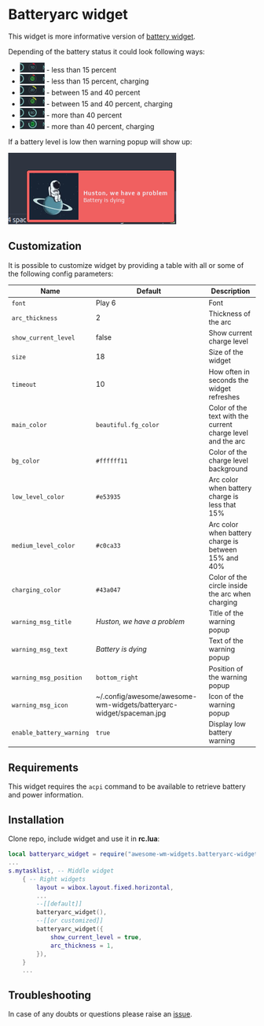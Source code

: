 # Batteryarc widget

This widget is more informative version of [battery widget](https://github.com/streetturtle/awesome-wm-widgets/tree/master/battery-widget).

Depending of the battery status it could look following ways:

 - ![10_d](./10_d.png) - less than 15 percent
 - ![10_c](./10_c.png) - less than 15 percent, charging
 - ![20_d](./20_d.png) - between 15 and 40 percent
 - ![20_c](./20_c.png) - between 15 and 40 percent, charging
 - ![80_d](./80_d.png) - more than 40 percent
 - ![80_c](./80_c.png) - more than 40 percent, charging

If a battery level is low then warning popup will show up:

![warning](./warning.png)

## Customization

It is possible to customize widget by providing a table with all or some of the following config parameters:

| Name | Default | Description |
|---|---|---|
| `font` | Play 6 | Font |
| `arc_thickness` | 2 | Thickness of the arc |
| `show_current_level`| false | Show current charge level |
| `size`| 18 | Size of the widget |
| `timeout` | 10 | How often in seconds the widget refreshes |
| `main_color` | `beautiful.fg_color` | Color of the text with the current charge level and the arc |
| `bg_color` | `#ffffff11` | Color of the charge level background |
| `low_level_color` | `#e53935` | Arc color when battery charge is less that 15% |
| `medium_level_color` | `#c0ca33` |  Arc color when battery charge is between 15% and 40% |
| `charging_color` | `#43a047` |  Color of the circle inside the arc when charging  |
| `warning_msg_title` | _Huston, we have a problem_ | Title of the warning popup |
| `warning_msg_text` | _Battery is dying_ | Text of the warning popup |
| `warning_msg_position` | `bottom_right` | Position of the warning popup |
| `warning_msg_icon` | ~/.config/awesome/awesome-wm-widgets/batteryarc-widget/spaceman.jpg | Icon of the warning popup |
| `enable_battery_warning` | `true` | Display low battery warning |

## Requirements

This widget requires the `acpi` command to be available to retrieve battery and
power information.

## Installation

Clone repo, include widget and use it in **rc.lua**:

```lua
local batteryarc_widget = require("awesome-wm-widgets.batteryarc-widget.batteryarc")
...
s.mytasklist, -- Middle widget
	{ -- Right widgets
    	layout = wibox.layout.fixed.horizontal,
		...
        --[[default]]
		batteryarc_widget(),		
        --[[or customized]]
        batteryarc_widget({
            show_current_level = true,
            arc_thickness = 1,
        }),
	}
	...
```

## Troubleshooting

In case of any doubts or questions please raise an [issue](https://github.com/streetturtle/awesome-wm-widgets/issues/new).
